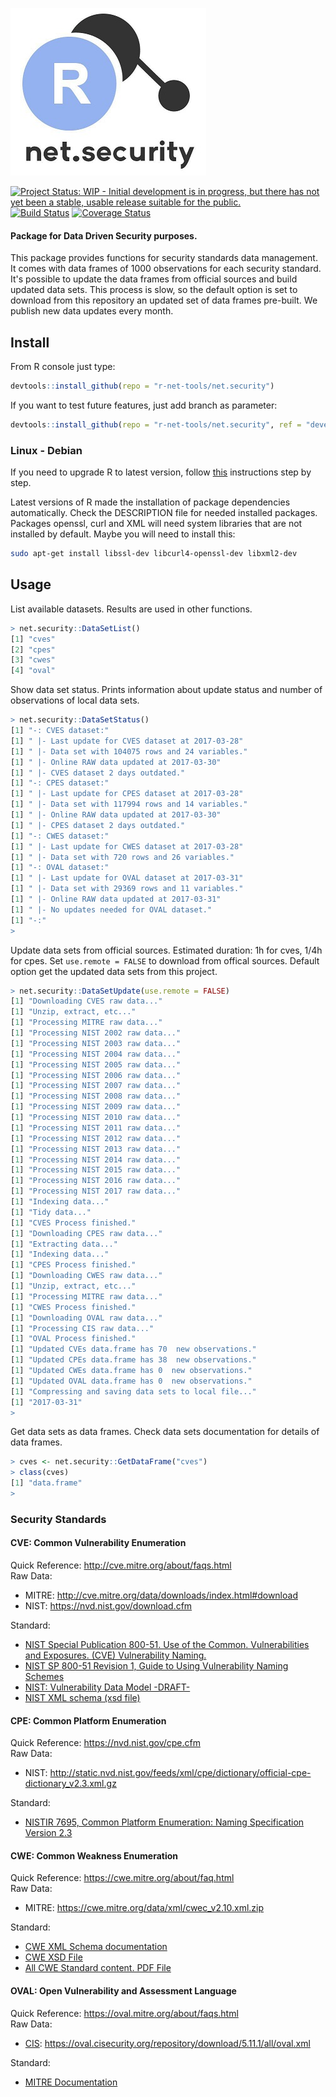![Alt text](inst/img/net.security.tiny.jpg?raw=true "net.security")

[![Project Status: WIP - Initial development is in progress, but there has not yet been a stable, usable release suitable for the public.](http://www.repostatus.org/badges/latest/wip.svg)](http://www.repostatus.org/#wip) 
[![Build Status](https://travis-ci.org/r-net-tools/net.security.svg?branch=devel)](https://travis-ci.org/r-net-tools/net.security) 
[![Coverage Status](https://coveralls.io/repos/github/r-net-tools/net.security/badge.svg?branch=devel)](https://coveralls.io/github/r-net-tools/net.security?branch=devel)


#### Package for Data Driven Security purposes.

This package provides functions for security standards data management. It comes with data frames of 1000 observations for each security standard. It's possible to update the data frames from official sources and build updated data sets. This process is slow, so the default option is set to download from this repository an updated set of data frames pre-built. We publish new data updates every month.  

## Install

From R console just type:  
```r
devtools::install_github(repo = "r-net-tools/net.security")
```  

If you want to test future features, just add branch as parameter:  
```r
devtools::install_github(repo = "r-net-tools/net.security", ref = "devel")
```  

### Linux - Debian
If you need to upgrade R to latest version, follow [this](https://cran.r-project.org/bin/linux/debian/) instructions step by step.

Latest versions of R made the installation of package dependencies automatically. Check the DESCRIPTION file for needed installed packages. Packages openssl, curl and XML will need system libraries that are not installed by default. Maybe you will need to install this:  
```sh
sudo apt-get install libssl-dev libcurl4-openssl-dev libxml2-dev
```

## Usage

List available datasets. Results are used in other functions.
```r
> net.security::DataSetList()
[1] "cves"
[2] "cpes"
[3] "cwes"
[4] "oval"
```

Show data set status. Prints information about update status and number of observations of local data sets.    
```r
> net.security::DataSetStatus()
[1] "-: CVES dataset:"
[1] " |- Last update for CVES dataset at 2017-03-28"
[1] " |- Data set with 104075 rows and 24 variables."
[1] " |- Online RAW data updated at 2017-03-30"
[1] " |- CVES dataset 2 days outdated."
[1] "-: CPES dataset:"
[1] " |- Last update for CPES dataset at 2017-03-28"
[1] " |- Data set with 117994 rows and 14 variables."
[1] " |- Online RAW data updated at 2017-03-30"
[1] " |- CPES dataset 2 days outdated."
[1] "-: CWES dataset:"
[1] " |- Last update for CWES dataset at 2017-03-28"
[1] " |- Data set with 720 rows and 26 variables."
[1] "-: OVAL dataset:"
[1] " |- Last update for OVAL dataset at 2017-03-31"
[1] " |- Data set with 29369 rows and 11 variables."
[1] " |- Online RAW data updated at 2017-03-31"
[1] " |- No updates needed for OVAL dataset."
[1] "-:"
> 
```

Update data sets from official sources. Estimated duration: 1h for cves, 1/4h for cpes. Set `use.remote = FALSE` to download from offical sources. Default option get the updated data sets from this project.  
```r
> net.security::DataSetUpdate(use.remote = FALSE)
[1] "Downloading CVES raw data..."
[1] "Unzip, extract, etc..."
[1] "Processing MITRE raw data..."
[1] "Processing NIST 2002 raw data..."
[1] "Processing NIST 2003 raw data..."
[1] "Processing NIST 2004 raw data..."
[1] "Processing NIST 2005 raw data..."
[1] "Processing NIST 2006 raw data..."
[1] "Processing NIST 2007 raw data..."
[1] "Processing NIST 2008 raw data..."
[1] "Processing NIST 2009 raw data..."
[1] "Processing NIST 2010 raw data..."
[1] "Processing NIST 2011 raw data..."
[1] "Processing NIST 2012 raw data..."
[1] "Processing NIST 2013 raw data..."
[1] "Processing NIST 2014 raw data..."
[1] "Processing NIST 2015 raw data..."
[1] "Processing NIST 2016 raw data..."
[1] "Processing NIST 2017 raw data..."
[1] "Indexing data..."
[1] "Tidy data..."
[1] "CVES Process finished."
[1] "Downloading CPES raw data..."
[1] "Extracting data..."
[1] "Indexing data..."
[1] "CPES Process finished."
[1] "Downloading CWES raw data..."
[1] "Unzip, extract, etc..."
[1] "Processing MITRE raw data..."
[1] "CWES Process finished."
[1] "Downloading OVAL raw data..."
[1] "Processing CIS raw data..."
[1] "OVAL Process finished."
[1] "Updated CVEs data.frame has 70  new observations."
[1] "Updated CPEs data.frame has 38  new observations."
[1] "Updated CWEs data.frame has 0  new observations."
[1] "Updated OVAL data.frame has 0  new observations."
[1] "Compressing and saving data sets to local file..."
[1] "2017-03-31"
>
```

Get data sets as data frames. Check data sets documentation for details of data frames. 
```r
> cves <- net.security::GetDataFrame("cves")
> class(cves)
[1] "data.frame"
>
```

### Security Standards
#### CVE: Common Vulnerability Enumeration
Quick Reference: http://cve.mitre.org/about/faqs.html  
Raw Data:
 - MITRE: http://cve.mitre.org/data/downloads/index.html#download
 - NIST: https://nvd.nist.gov/download.cfm  
 
Standard:
 - [NIST Special Publication 800-51. Use of the Common. Vulnerabilities and Exposures. (CVE) Vulnerability Naming.](http://nvlpubs.nist.gov/nistpubs/Legacy/SP/nistspecialpublication800-51.pdf)  
 - [NIST SP 800-51 Revision 1, Guide to Using Vulnerability Naming Schemes](http://nvlpubs.nist.gov/nistpubs/Legacy/SP/nistspecialpublication800-51r1.pdf)  
  - [NIST: Vulnerability Data Model -DRAFT-](https://tools.ietf.org/html/draft-booth-sacm-vuln-model-02)  
  - [NIST XML schema (xsd file)](https://www.apt-browse.org/browse/ubuntu/trusty/universe/i386/libopenscap8/1.0.2-1/file/usr/share/openscap/schemas/cve/vulnerability_0.4.xsd)  

#### CPE: Common Platform Enumeration
Quick Reference: https://nvd.nist.gov/cpe.cfm  
Raw Data: 
 - NIST: http://static.nvd.nist.gov/feeds/xml/cpe/dictionary/official-cpe-dictionary_v2.3.xml.gz  
 
Standard:
 - [NISTIR 7695, Common Platform Enumeration: Naming Specification Version 2.3](http://nvlpubs.nist.gov/nistpubs/Legacy/IR/nistir7695.pdf)  

#### CWE: Common Weakness Enumeration
Quick Reference: https://cwe.mitre.org/about/faq.html  
Raw Data: 
 - MITRE: https://cwe.mitre.org/data/xml/cwec_v2.10.xml.zip  
 
Standard:
 - [CWE XML Schema documentation](https://cwe.mitre.org/documents/schema/schema_v5.4.2.html)  
 - [CWE XSD File](https://cwe.mitre.org/data/xsd/cwe_schema_v5.4.2.xsd)  
 - [All CWE Standard content. PDF File](https://cwe.mitre.org/data/published/cwe_v2.10.pdf)  
 
#### OVAL: Open Vulnerability and Assessment Language  
Quick Reference: https://oval.mitre.org/about/faqs.html  
Raw Data: 
 - [CIS](https://www.cisecurity.org/): https://oval.cisecurity.org/repository/download/5.11.1/all/oval.xml  
 
Standard:
 - [MITRE Documentation](https://oval.mitre.org/language/about/)  

